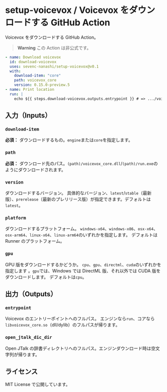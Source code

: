 # setup-voicevox / Voicevox をダウンロードする GitHub Action

Voicevox をダウンロードする GitHub Action。

> **Warning**
> この Action は非公式です。

```yml
- name: Download voicevox
  id: download-voicevox
  uses: sevenc-nanashi/setup-voicevox@v0.1
  with:
    download-item: "core"
    path: voicevox_core
    version: 0.15.0-preview.5
- name: Print location
  run: |
    echo ${{ steps.download-voicevox.outputs.entrypoint }} # => .../voicevox_core/libvoicevox_core.so
```

## 入力（Inputs）

### `download-item`

**必須：** ダウンロードするもの。`engine`または`core`を指定します。

### `path`

**必須：** ダウンロード先のパス。`(path)/voicevox_core.dll`/`(path)/run.exe`のようにダウンロードされます。

### `version`

ダウンロードするバージョン。
具体的なバージョン、`latest`/`stable`（最新版）、`prerelease`（最新のプレリリース版）が指定できます。デフォルトは`latest`。

### `platform`

ダウンロードするプラットフォーム。
`windows-x64`、`windows-x86`、`osx-x64`、`osx-arm64`、`linux-x64`、`linux-arm64`のいずれかを指定します。
デフォルトは Runner のプラットフォーム。

### `gpu`

GPU 版をダウンロードするかどうか。
`cpu`、`gpu`、`directml`、`cuda`のいずれかを指定します
。`gpu`では、Windows では DirectML 版、それ以外では CUDA 版をダウンロードします。
デフォルトは`cpu`。

## 出力（Outputs）

### `entrypoint`

Voicevox のエントリーポイントへのフルパス。
エンジンなら`run`、コアなら`libvoicevox_core.so`（dll/dylib）のフルパスが帰ります。

### `open_jtalk_dic_dir`

Open JTalk の辞書ディレクトリへのフルパス。エンジンダウンロード時は空文字列が帰ります。

## ライセンス

MIT License で公開しています。
